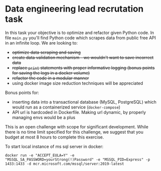 # Data engineering lead recrutation task

In this task your objective is to optimize and refactor given Python code.
In file `main.py` you'll find Python code which scrapes data from public free API in an
infinite loop. We are looking to:
- <del>optimize data scraping and saving</del>
- <del>create data validation mechanism - we wouldn't want to save incorrect data</del>
- <del>replace `print` statements with proper informative logging (bonus points for saving the logs in a docker volume)</del>
- <del>refactor the code in a modular manner</del>
- using docker image size reduction techniques will be appreciated

Bonus points for:
- inserting data into a transactional database (MySQL, PostgreSQL) which would run as a containerized service (`docker-compose`)
- API url is hardcoded in Dockerfile. Making url dynamic, by properly managing envs would be a plus


This is an open challenge with scope for significant development. While there is no time limit
specified for this challenge, we suggest that you budget at most 8 hours to complete this exercise.

To start local instance of ms sql server in docker:
```
docker run -e "ACCEPT_EULA=Y" -e "MSSQL_SA_PASSWORD=yourStrong(!)Password" -e "MSSQL_PID=Express" -p 1433:1433 -d mcr.microsoft.com/mssql/server:2019-latest 
```
